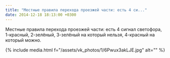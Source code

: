 ```yaml
---
title: "Местные правила перехода проезжей части: есть 4 си..."
date: 2014-12-18 18:13:00 +0300
---
```


Местные правила перехода проезжей части: есть 4 сигнал светофора, 1-красный, 2-зелёный, 3-зелёный на который нельзя, 4-красный на который можно.

{% include media.html f="/assets/vk_photos/1/6Pwux3akLJE.jpg" alt="" %}
